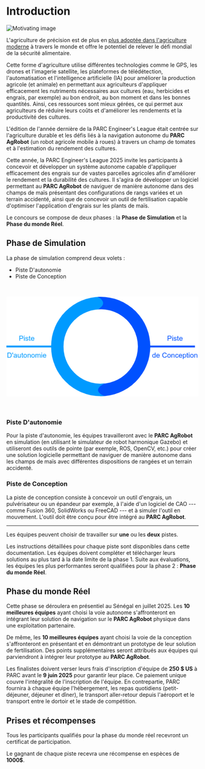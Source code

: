 # Introduction

![Motivating image](./assets/overview.PNG)

L'agriculture de précision est de plus en [plus adoptée dans l'agriculture moderne]((https://www.sciencedirect.com/science/article/abs/pii/S016816992300813X) ) à travers le monde et offre le potentiel de relever le défi mondial de la sécurité alimentaire.

Cette forme d'agriculture utilise différentes technologies comme le GPS, les drones et l'imagerie satellite, les plateformes de télédétection, l'automatisation et l'intelligence artificielle (IA) pour améliorer la production agricole (et animale) en permettant aux agriculteurs d'appliquer efficacement les nutriments nécessaires aux cultures (eau, herbicides et engrais, par exemple) au bon endroit, au bon moment et dans les bonnes quantités. Ainsi, ces ressources sont mieux gérées, ce qui permet aux agriculteurs de réduire leurs coûts et d'améliorer les rendements et la productivité des cultures.

L'édition de l'année dernière de la PARC Engineer's League était centrée sur l'agriculture durable et les défis liés à la navigation autonome du **PARC AgRobot** (un robot agricole mobile à roues) à travers un champ de tomates et à l'estimation du rendement des cultures.

Cette année, la PARC Engineer's League 2025 invite les participants à concevoir et développer un système autonome capable d'appliquer efficacement des engrais sur de vastes parcelles agricoles afin d'améliorer le rendement et la durabilité des cultures. Il s'agira de développer un logiciel permettant au **PARC AgRobot** de naviguer de manière autonome dans des champs de maïs présentant des configurations de rangs variées et un terrain accidenté, ainsi que de concevoir un outil de fertilisation capable d'optimiser l'application d'engrais sur les plants de maïs.

Le concours se compose de deux phases : la **Phase de Simulation** et la **Phase du monde Réel**.

## Phase de Simulation

La phase de simulation comprend deux volets :

* Piste D'autonomie
* Piste de Conception

<br> 

<p align="center">
    <img title='Challenge tracks' src=./assets/challenge_tracks_fr.png>
</p>

<br>

### Piste D'autonomie

Pour la piste d'autonomie, les équipes travailleront avec le **PARC AgRobot** en simulation (en utilisant le simulateur de robot harmonique Gazebo) et utiliseront des outils de pointe (par exemple, ROS, OpenCV, etc.) pour créer une solution logicielle permettant de naviguer de manière autonome dans les champs de maïs avec différentes dispositions de rangées et un terrain accidenté.

### Piste de Conception

La piste de conception consiste à concevoir un outil d'engrais, un pulvérisateur ou un épandeur par exemple, à l'aide d'un logiciel de CAO --- comme Fusion 360, SolidWorks ou FreeCAD --- et à simuler l'outil en mouvement. L'outil doit être conçu pour être intégré au **PARC AgRobot**.

---

Les équipes peuvent choisir de travailler sur **une** ou les **deux** pistes.

Les instructions détaillées pour chaque piste sont disponibles dans cette documentation. Les équipes doivent compléter et télécharger leurs solutions au plus tard à la date limite de la phase 1. Suite aux évaluations, les équipes les plus performantes seront qualifiées pour la phase 2 : **Phase du monde Réel**.

## Phase du monde Réel

Cette phase se déroulera en présentiel au Sénégal en juillet 2025. Les **10 meilleures équipes** ayant choisi la voie autonome s'affronteront en intégrant leur solution de navigation sur le **PARC AgRobot** physique dans une exploitation partenaire.

De même, les **10 meilleures équipes** ayant choisi la voie de la conception s'affronteront en présentant et en démontrant un prototype de leur solution de fertilisation. Des points supplémentaires seront attribués aux équipes qui parviendront à intégrer leur prototype au **PARC AgRobot**.

Les finalistes doivent verser leurs frais d'inscription d'équipe de **250 $ US** à PARC avant le **9 juin 2025** pour garantir leur place. Ce paiement unique couvre l'intégralité de l'inscription de l'équipe. En contrepartie, PARC fournira à chaque équipe l'hébergement, les repas quotidiens (petit-déjeuner, déjeuner et dîner), le transport aller-retour depuis l'aéroport et le transport entre le dortoir et le stade de compétition.

## Prises et récompenses

Tous les participants qualifiés pour la phase du monde réel recevront un certificat de participation.

Le gagnant de chaque piste recevra une récompense en espèces de **1000$**.